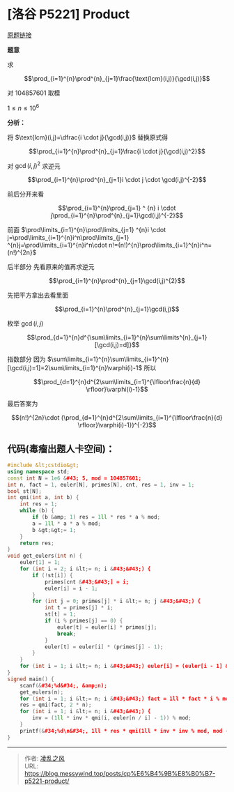 # [洛谷 P5221] Product


[原题链接](https://www.luogu.com.cn/problem/P5221)

**题意**

求

$$\prod_{i=1}^{n}\prod^{n}_{j=1}\frac{\text{lcm}(i,j)}{\gcd(i,j)}$$

对 $104857601$ 取模

$1 \le n  \le 10^6$

**分析：**

将 $\text{lcm}(i,j)=\dfrac{i \cdot j}{\gcd(i,j)}$ 替换原式得

$$\prod_{i=1}^{n}\prod^{n}_{j=1}\frac{i \cdot j}{\gcd(i,j)^2}$$

对 $\gcd(i,j)^2$ 求逆元

$$\prod_{i=1}^{n}\prod^{n}_{j=1}i \cdot j \cdot \gcd(i,j)^{-2}$$

前后分开来看

$$\prod_{i=1}^{n}\prod_{j=1} ^ {n} i \cdot j\prod_{i=1}^{n}\prod^{n}_{j=1}\gcd(i,j)^{-2}$$

前面 $\prod\limits_{i=1}^{n}\prod\limits_{j=1} ^{n}i \cdot j=\prod\limits_{i=1}^{n}i^n\prod\limits_{j=1} ^{n}j=\prod\limits_{i=1}^{n}i^n\cdot n!=(n!)^{n}\prod\limits_{i=1}^{n}i^n=(n!)^{2n}$

后半部分 先看原来的值再求逆元

$$\prod_{i=1}^{n}\prod^{n}_{j=1}\gcd(i,j)^{2}$$

先把平方拿出去看里面

$$\prod_{i=1}^{n}\prod^{n}_{j=1}\gcd(i,j)$$

枚举 $\gcd(i,j)$

$$\prod_{d=1}^{n}d^{\sum\limits_{i=1}^{n}\sum\limits^{n}_{j=1}[\gcd(i,j)=d]}$$

指数部分 因为 $\sum\limits_{i=1}^{n}\sum\limits_{i=1}^{n}[\gcd(i,j)=1]=2\sum\limits_{i=1}^{n}\varphi(i)-1$ 所以

$$\prod_{d=1}^{n}d^{2\sum\limits_{i=1}^{\lfloor\frac{n}{d}
\rfloor}\varphi(i)-1}$$

最后答案为

$$(n!)^{2n}\cdot (\prod_{d=1}^{n}d^{2\sum\limits_{i=1}^{\lfloor\frac{n}{d}
\rfloor}\varphi(i)-1})^{-2}$$

## 代码(毒瘤出题人卡空间)：
```cpp
#include &lt;cstdio&gt;
using namespace std;
const int N = 1e6 &#43; 5, mod = 104857601;
int n, fact = 1, euler[N], primes[N], cnt, res = 1, inv = 1;
bool st[N];
int qmi(int a, int b) {
    int res = 1;
    while (b) {
        if (b &amp; 1) res = 1ll * res * a % mod;
        a = 1ll * a * a % mod;
        b &gt;&gt;= 1;
    }
    return res;
}
void get_eulers(int n) {
    euler[1] = 1;
    for (int i = 2; i &lt;= n; i &#43;&#43;) {
        if (!st[i]) {
            primes[cnt &#43;&#43;] = i;
            euler[i] = i - 1;
        }
        for (int j = 0; primes[j] * i &lt;= n; j &#43;&#43;) {
            int t = primes[j] * i;
            st[t] = 1;
            if (i % primes[j] == 0) {
                euler[t] = euler[i] * primes[j];
                break;
            }
            euler[t] = euler[i] * (primes[j] - 1);
        }
    }
    for (int i = 1; i &lt;= n; i &#43;&#43;) euler[i] = (euler[i - 1] &#43; 2 * euler[i]) % (mod - 1);
}
signed main() {
    scanf(&#34;%d&#34;, &amp;n);
    get_eulers(n);
    for (int i = 1; i &lt;= n; i &#43;&#43;) fact = 1ll * fact * i % mod;
    res = qmi(fact, 2 * n);
    for (int i = 1; i &lt;= n; i &#43;&#43;) {
        inv = (1ll * inv * qmi(i, euler[n / i] - 1)) % mod;
    }
    printf(&#34;%d\n&#34;, 1ll * res * qmi(1ll * inv * inv % mod, mod - 2) % mod);
}
```

---

> 作者: [凌乱之风](https://github.com/messywind)  
> URL: https://blog.messywind.top/posts/cp%E6%B4%9B%E8%B0%B7-p5221-product/  

